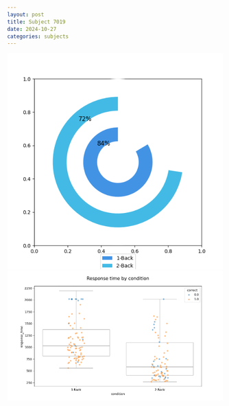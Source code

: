 ```yaml
---
layout: post
title: Subject 7019
date: 2024-10-27
categories: subjects
---
```


![](data/7019/run-24/7019_accuracy_by_condition.png)
![](data/7019/run-24/7019_response_time_by_condition.png)
